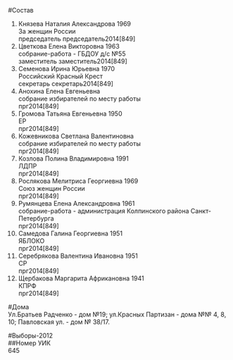 #Состав  
1. Князева Наталия Александрова 1969  
    За женщин России  
    председатель председатель2014[849]  
2. Цветкова Елена Викторовна 1963  
    собрание-работа - ГБДОУ д/с №55  
    заместитель заместитель2014[849]  
3. Семенова Ирина Юрьевна 1970  
    Российский Красный Крест  
    секретарь секретарь2014[849]  
4. Анохина Елена Евгеньевна  
    собрание избирателей по месту работы  
    прг2014[849]  
5. Громова Татьяна Евгеньевна 1950  
    ЕР  
    прг2014[849]  
6. Кожевникова Светлана Валентиновна  
    собрание избирателей по месту работы  
    прг2014[849]  
7. Козлова Полина Владимировна 1991  
    ЛДПР  
    прг2014[849]  
8. Рослякова Мелитриса Георгиевна 1969  
    Союз женщин России  
    прг2014[849]  
9. Румянцева Елена Александровна 1961  
    собрание-работа - администрация Колпинского района Санкт-Петербурга  
    прг2014[849]  
10. Самедова Галина Георгиевна 1951  
    ЯБЛОКО  
    прг2014[849]  
11. Серебрякова Валентина Ивановна 1951  
    СР  
    прг2014[849]  
12. Щербакова Маргарита Африкановна 1941  
    КПРФ  
    прг2014[849]  
  
#Дома  
Ул.Братьев Радченко - дом №19; ул.Красных Партизан - дома №№ 4, 8, 10; Павловская ул. - дом № 38/17.  
  
#Выборы-2012  
##Номер УИК  
645  
